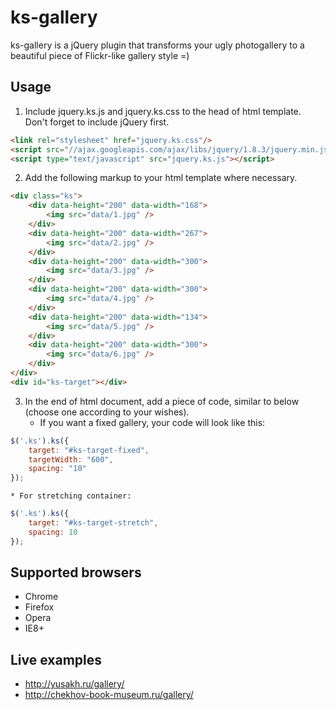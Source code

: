 ks-gallery
==========
ks-gallery is a jQuery plugin that transforms your ugly photogallery to a beautiful piece of Flickr-like gallery style =)

Usage
-----
1. Include jquery.ks.js and jquery.ks.css to the head of html template. Don't forget to include jQuery first.
``` html
<link rel="stylesheet" href="jquery.ks.css"/>
<script src="//ajax.googleapis.com/ajax/libs/jquery/1.8.3/jquery.min.js"></script>
<script type="text/javascript" src="jquery.ks.js"></script>
```

2. Add the following markup to your html template where necessary.
``` html
<div class="ks">
    <div data-height="200" data-width="168">
        <img src="data/1.jpg" />
    </div>
    <div data-height="200" data-width="267">
        <img src="data/2.jpg" />
    </div>
    <div data-height="200" data-width="300">
        <img src="data/3.jpg" />
    </div>
    <div data-height="200" data-width="300">
        <img src="data/4.jpg" />
    </div>
    <div data-height="200" data-width="134">
        <img src="data/5.jpg" />
    </div>
    <div data-height="200" data-width="300">
        <img src="data/6.jpg" />
    </div>
</div>
<div id="ks-target"></div>
```

3. In the end of html document, add a piece of code, similar to below (choose one according to your wishes).
    * If you want a fixed gallery, your code will look like this:
``` javascript
$('.ks').ks({
    target: "#ks-target-fixed",
    targetWidth: "600",
    spacing: "10"
});
```

    * For stretching container:
``` javascript
$('.ks').ks({
    target: "#ks-target-stretch",
    spacing: 10
});
```


Supported browsers
------------------
* Chrome
* Firefox
* Opera
* IE8+

Live examples
-------------
* http://yusakh.ru/gallery/
* http://chekhov-book-museum.ru/gallery/